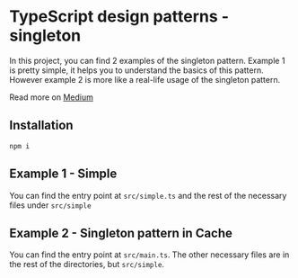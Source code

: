 # TypeScript design patterns - singleton

In this project, you can find 2 examples of the singleton pattern. Example 1 is pretty simple, it helps you to understand the basics of this pattern. However example 2 is more like a real-life usage of the singleton pattern.

Read more on [Medium](https://andyrum.medium.com/design-patterns-in-typescript-singleton-part-1-of-5-bd3742b46589)

## Installation

`npm i`

## Example 1 - Simple

You can find the entry point at `src/simple.ts` and the rest of the necessary files under `src/simple`

## Example 2 - Singleton pattern in Cache

You can find the entry point at `src/main.ts`. The other necessary files are in the rest of the directories, but `src/simple`.
